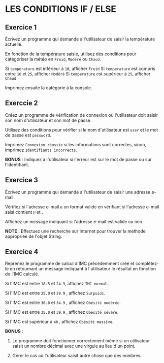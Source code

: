# LES CONDITIONS IF / ELSE

## Exercice 1

Écrivez un programme qui demande à l'utilisateur de saisir la température actuelle.

En fonction de la température saisie, utilisez des conditions pour catégoriser la météo en `Froid`, `Modéré` ou `Chaud`. 

Si `temperature` est inférieur à `10`, afficher `Froid`
Si `temperature` est compris entre `10` et `25`, afficher `Modéré`
Si `temperature` est supérieur à `25`, afficher `Chaud`

Imprimez ensuite la catégorie à la console.

## Exerccie 2

Créez un programme de vérification de connexion où l'utilisateur doit saisir son nom d'utilisateur et son mot de passe. 

Utilisez des conditions pour vérifier si le nom d'utilisateur est `user` et le mot de passe est `password`. 

Imprimez `Connexion réussie` si les informations sont correctes, sinon, imprimez `Identifiants incorrects`.

**BONUS** : Indiquez à l'utilisateur si l'erreur est sur le mot de passe ou sur l'identifiant.

## Exercice 3

Écrivez un programme qui demande à l'utilisateur de saisir une adresse e-mail. 


Vérifiez si l'adresse e-mail a un format valide en vérifiant si l'adresse e-mail saisi contient `@` et `.`

Affichez un message indiquant si l'adresse e-mail est valide ou non.

**NOTE** : Effectuez une recherche sur Internet pour trouver la méthode appropriée de l'objet String.

## Exercice 4

Reprenez le programme de calcul d'IMC précédemment créé et complétez-le en retournant un message indiquant à l'utilisateur le résultat en fonction de l'IMC calculé. 


Si l'IMC est entre `18.5` et `24.9`, affichez `IMC normal`.

Si l'IMC est entre `25.0` et `29.9` , affichez `Surpoids`.

Si l'IMC est entre `30.0` et `34.9` , affichez `Obésité modérée`.

Si l'IMC est entre `35.0` et `39.9` , affichez `Obésité sévère`.

Si l'IMC est supérieur à `40` , affichez `Obésité massive`.

**BONUS** : 

1. Le programme doit fonctionner correctement même si un utilisateur saisit un nombre décimal avec une virgule au lieu d'un point.

2. Gérer le cas où l'utilisateur saisit autre chose que des nombres.


